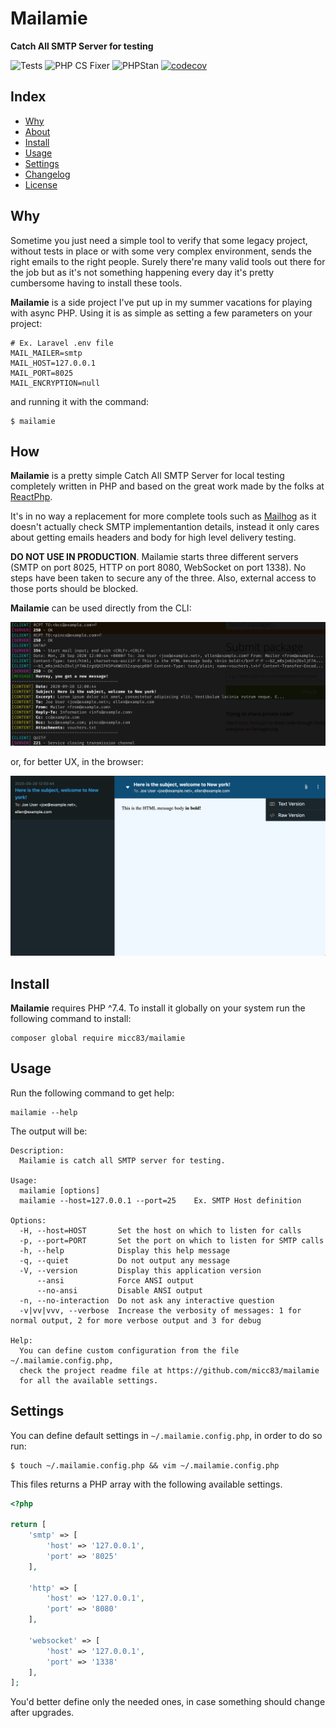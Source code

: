 # Mailamie
**Catch All SMTP Server for testing**

![Tests](https://github.com/micc83/mailamie/workflows/Tests/badge.svg?branch=main) 
![PHP CS Fixer](https://github.com/micc83/mailamie/workflows/PHP%20CS%20Fixer/badge.svg?branch=main)
![PHPStan](https://github.com/micc83/mailamie/workflows/PHPStan/badge.svg?branch=main)
[![codecov](https://codecov.io/gh/micc83/mailamie/branch/main/graph/badge.svg?token=DSftrwIbb1)](https://codecov.io/gh/micc83/mailamie)

## Index

- [Why](#why)
- [About](#how)
- [Install](#install)
- [Usage](#usage)
- [Settings](#settings)
- [Changelog](changelog.md)
- [License](license.md)

## Why

Sometime you just need a simple tool to verify that some legacy project, without tests in place or with some 
very complex environment, sends the right emails to the right people. Surely there're many valid tools out there for the 
job but as it's not something happening every day it's pretty cumbersome having to install these tools.

**Mailamie** is a side project I've put up in my summer vacations for playing with async PHP. Using it is as simple 
as setting a few parameters on your project:
```dotenv
# Ex. Laravel .env file
MAIL_MAILER=smtp
MAIL_HOST=127.0.0.1
MAIL_PORT=8025
MAIL_ENCRYPTION=null
```
and running it with the command:
```shell script
$ mailamie
```

## How

**Mailamie** is a pretty simple Catch All SMTP Server for local testing completely written in PHP and based on the great 
work made by the folks at [ReactPhp](https://reactphp.org/). 

It's in no way a replacement for more complete tools such as [Mailhog](https://github.com/mailhog/MailHog) as it doesn't 
actually check SMTP implementantion details, instead it only cares about getting emails headers and body for high level
delivery testing.

**DO NOT USE IN PRODUCTION**. Mailamie starts three different servers (SMTP on port 8025, HTTP on port 8080, WebSocket 
on port 1338). No steps have been taken to secure any of the three. Also, external access to those ports should be 
blocked.

**Mailamie** can be used directly from the CLI:

![](docs/cli.png)

or, for better UX, in the browser:

![](docs/browser.png)

## Install

**Mailamie** requires PHP ^7.4. To install it globally on your system run the following command to install:

```shell script
composer global require micc83/mailamie
```

## Usage

Run the following command to get help:

```shell script
mailamie --help
```

The output will be:

```shell script
Description:
  Mailamie is catch all SMTP server for testing.

Usage:
  mailamie [options]
  mailamie --host=127.0.0.1 --port=25    Ex. SMTP Host definition

Options:
  -H, --host=HOST       Set the host on which to listen for calls
  -p, --port=PORT       Set the port on which to listen for SMTP calls
  -h, --help            Display this help message
  -q, --quiet           Do not output any message
  -V, --version         Display this application version
      --ansi            Force ANSI output
      --no-ansi         Disable ANSI output
  -n, --no-interaction  Do not ask any interactive question
  -v|vv|vvv, --verbose  Increase the verbosity of messages: 1 for normal output, 2 for more verbose output and 3 for debug

Help:
  You can define custom configuration from the file ~/.mailamie.config.php,
  check the project readme file at https://github.com/micc83/mailamie
  for all the available settings.
```

## Settings

You can define default settings in `~/.mailamie.config.php`, in order to do so run:

```shell script
$ touch ~/.mailamie.config.php && vim ~/.mailamie.config.php
```

This files returns a PHP array with the following available settings. 

```php
<?php

return [
    'smtp' => [
        'host' => '127.0.0.1',
        'port' => '8025'
    ],

    'http' => [
        'host' => '127.0.0.1',
        'port' => '8080'
    ],

    'websocket' => [
        'host' => '127.0.0.1',
        'port' => '1338'
    ],
];
```

You'd better define only the needed ones, in case something should change after upgrades.
